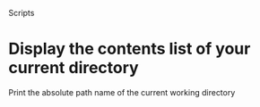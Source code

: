 Scripts

Display the contents list of your current directory
=======
Print the absolute path name of the current working directory


